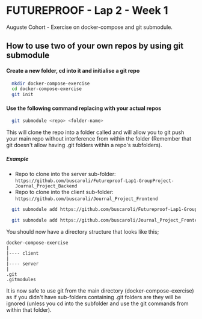 # FUTUREPROOF - Lap 2 - Week 1

Auguste Cohort - Exercise on docker-compose and git submodule.

## How to use two of your own repos by using git submodule

#### Create a new folder, cd into it and initialise a git repo

```bash
  mkdir docker-compose-exercise
  cd docker-compose-exercise
  git init
```

#### Use the following command replacing <repo> with your actual repos

```bash
  git submodule <repo> <folder-name>
```

This will clone the repo into a folder called <name> and will allow you to git push your main repo without interference from within the <repo> folder (Remember that git doesn't allow having .git folders within a repo's subfolders).

##### Example

- Repo to clone into the server sub-folder: `https://github.com/buscaroli/Futureproof-Lap1-GroupProject-Journal_Project_Backend`
- Repo to clone into the client sub-folder: `https://github.com/buscaroli/Journal_Project_Frontend`

```bash
  git submodule add https://github.com/buscaroli/Futureproof-Lap1-GroupProject-Journal_Project_Backend server

  git submodule add https://github.com/buscaroli/Journal_Project_Frontend client
```

You should now have a directory structure that looks like this;

```
docker-compose-exercise
|
|---- client
|
|---- server
|
.git
.gitmodules
```

It is now safe to use git from the main directory (docker-compose-exercise) as if you didn't have sub-folders containing .git folders are they will be ignored (unless you cd into the subfolder and use the git commands from within that folder).
